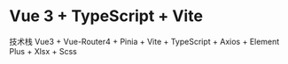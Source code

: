 # Vue 3 + TypeScript + Vite

技术栈 Vue3 + Vue-Router4 + Pinia + Vite + TypeScript + Axios + Element Plus + Xlsx + Scss
